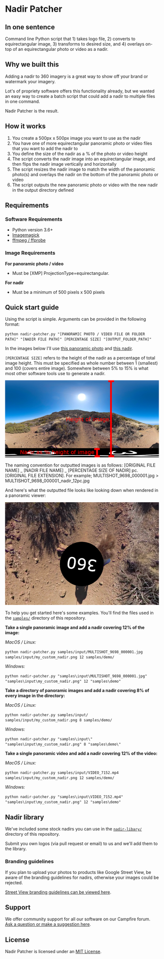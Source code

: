 # Nadir Patcher

## In one sentence

Command line Python script that 1) takes logo file, 2) converts to equirectangular image, 3) transforms to desired size, and 4) overlays on-top of an equirectangular photo or video as a nadir.

## Why we built this

Adding a nadir to 360 imagery is a great way to show off your brand or watermark your imagery.

Lot's of propriety software offers this functionality already, but we wanted an easy way to create a batch script that could add a nadir to multiple files in one command.

Nadir Patcher is the result. 

## How it works

1. You create a 500px x 500px image you want to use as the nadir
2. You have one of more equirectangular panoramic photo or video files that you want to add the nadir to
3. You define the size of the nadir as a % of the photo or video height
4. The script converts the nadir image into an equirectangular image, and then flips the nadir image vertically and horizontally 
5. The script resizes the nadir image to match the width of the panoramic photo(s) and overlays the nadir on the bottom of the panoramic photo or video
6. The script outputs the new panoramic photo or video with the new nadir in the output directory defined

## Requirements

### Software Requirements

* Python version 3.6+
* [Imagemagick](https://imagemagick.org/script/download.php)
* [ffmpeg / ffprobe](https://www.ffmpeg.org/download.html)

### Image Requirements

**For panoramic photo / video**

* Must be [XMP] ProjectionType=equirectangular. 

**For nadir**

* Must be a minimum of 500 pixels x 500 pixels

## Quick start guide

Using the script is simple. Arguments can be provided in the following format:

`python nadir-patcher.py "[PANORAMIC PHOTO / VIDEO FILE OR FOLDER PATH]" "[NADIR FILE PATH]" [PERCENTAGE SIZE] "[OUTPUT_FOLDER_PATH]"`

In the images below I'll use [this panoramic photo](samples/input/MULTISHOT_9698_000001.jpg) and [this nadir](samples/input/my_custom_nadir.png).

`[PERCENTAGE SIZE]` refers to the height of the nadir as a percentage of total image height. This must be specified as whole number between 1 (smallest) and 100 (covers entire image). Somewhere between 5% to 15% is what most other software tools use to generate a nadir.

![Nadir as percentage of panoramic image height](/example-nadir-percentage-of-pano.jpg)

The naming convention for outputted images is as follows: [ORIGINAL FILE NAME] _ [NADIR FILE NAME] _ [PERCENTAGE SIZE OF NADIR] pc. [ORIGINAL FILE EXTENSION]. For example; MULTISHOT_9698_000001.jpg > MULTISHOT_9698_000001_nadir_12pc.jpg

And here's what the outputted file looks like looking down when rendered in a panoramic viewer:

![Example cropped output from Nadir Patcher](/example-nadir-pano-result.jpg)

To help you get started here's some examples. You'll find the files used in the [`samples/`](/samples) directory of this repository.

**Take a single panoramic image and add a nadir covering 12% of the image:**

_MacOS / Linux:_

`python nadir-patcher.py samples/input/MULTISHOT_9698_000001.jpg samples/input/my_custom_nadir.png 12 samples/demo/`

_Windows:_

`python nadir-patcher.py "samples\input\MULTISHOT_9698_000001.jpg" "samples\input\my_custom_nadir.png" 12 "samples\demo"`

**Take a directory of panoramic images and add a nadir covering 8% of every image in the directory:**

_MacOS / Linux:_

`python nadir-patcher.py samples/input/ samples/input/my_custom_nadir.png 8 samples/demo/`

_Windows:_

`python nadir-patcher.py "samples\input\" "samples\input\my_custom_nadir.png" 8 "samples\demo\"`

**Take a single panoramic video and add a nadir covering 12% of the video:**

_MacOS / Linux:_

`python nadir-patcher.py samples/input/VIDEO_7152.mp4 samples/input/my_custom_nadir.png 12 samples/demo/`

_Windows:_

`python nadir-patcher.py "samples\input\VIDEO_7152.mp4" "samples\input\my_custom_nadir.png" 12 "samples\demo"`


## Nadir library

We've included some stock nadirs you can use in the [`nadir-libary/`](/nadir-library) directory of this repository.

Submit you own logos (via pull request or email) to us and we'll add them to the library.

### Branding guidelines

If you plan to upload your photos to products like Google Street View, be aware of the branding guidelines for nadirs, otherwise your images could be rejected.

[Street View branding guidelines can be viewed here](https://www.google.co.uk/streetview/sales/).

## Support 

We offer community support for all our software on our Campfire forum. [Ask a question or make a suggestion here](https://campfire.trekview.org/c/support/8).

## License

Nadir Patcher is licensed under an [MIT License](https://github.com/trek-view/nadir-patcher/blob/master/LICENSE.txt).